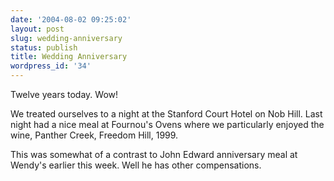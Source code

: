 ```yaml
---
date: '2004-08-02 09:25:02'
layout: post
slug: wedding-anniversary
status: publish
title: Wedding Anniversary
wordpress_id: '34'
---
```


Twelve years today. Wow!

We treated ourselves to a night at the Stanford Court Hotel on Nob Hill. Last night had a nice meal at Fournou's Ovens where we particularly enjoyed the wine, Panther Creek, Freedom Hill, 1999.

This was somewhat of a contrast to John Edward anniversary meal at Wendy's earlier this week. Well he has other compensations.

